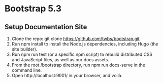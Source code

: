 # Bootstrap 5.3

## Setup Documentation Site
1. Clone the repo: git clone https://github.com/twbs/bootstrap.git
2. Run npm install to install the Node.js dependencies, including Hugo (the site builder).
3. Run npm run test (or a specific npm script) to rebuild distributed CSS and JavaScript files, as well as our docs assets.
4. From the root /bootstrap directory, run npm run docs-serve in the command line.
5. Open http://localhost:9001/ in your browser, and voilà.
